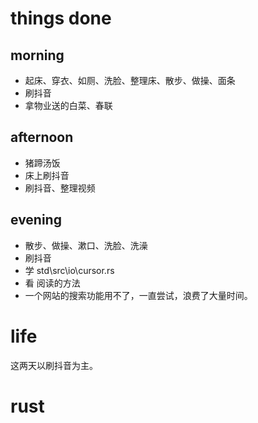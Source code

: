 # things done
## morning
* 起床、穿衣、如厕、洗脸、整理床、散步、做操、面条
* 刷抖音
* 拿物业送的白菜、春联
## afternoon
* 猪蹄汤饭
* 床上刷抖音
* 刷抖音、整理视频
## evening
* 散步、做操、漱口、洗脸、洗澡
* 刷抖音
* 学 std\src\io\cursor.rs
* 看 阅读的方法
* 一个网站的搜索功能用不了，一直尝试，浪费了大量时间。

# life
这两天以刷抖音为主。

# rust
